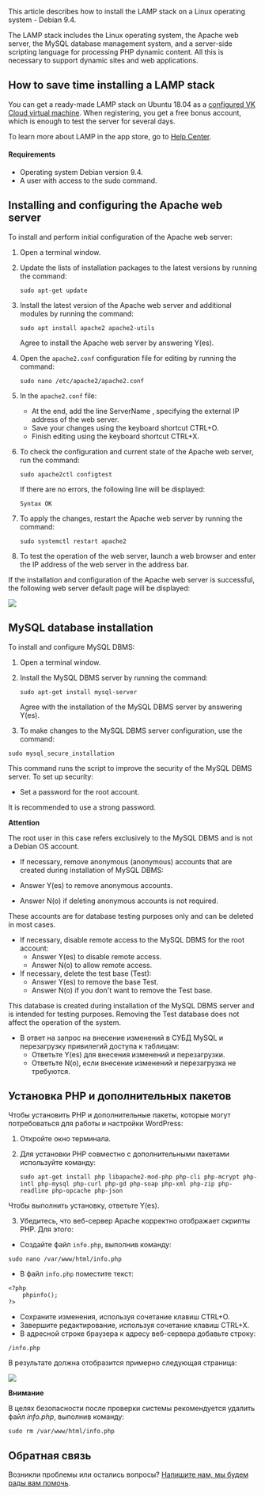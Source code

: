This article describes how to install the LAMP stack on a Linux operating system - Debian 9.4.

The LAMP stack includes the Linux operating system, the Apache web server, the MySQL database management system, and a server-side scripting language for processing PHP dynamic content. All this is necessary to support dynamic sites and web applications.

## How to save time installing a LAMP stack

You can get a ready-made LAMP stack on Ubuntu 18.04 as a [configured VK Cloud virtual machine](https://mcs.mail.ru/app/services/marketplace/). When registering, you get a free bonus account, which is enough to test the server for several days.

To learn more about LAMP in the app store, go to [Help Center](https://mcs.mail.ru/help/quick-start/-lamp-stack-apachephp).

#### Requirements

- Operating system Debian version 9.4.
- A user with access to the sudo command.

## Installing and configuring the Apache web server

To install and perform initial configuration of the Apache web server:

1. Open a terminal window.
2. Update the lists of installation packages to the latest versions by running the command:

    ```
    sudo apt-get update
    ```

3. Install the latest version of the Apache web server and additional modules by running the command:

    ```
    sudo apt install apache2 apache2-utils
    ```

    Agree to install the Apache web server by answering Y(es).

4. Open the `apache2.conf` configuration file for editing by running the command:

    ```
    sudo nano /etc/apache2/apache2.conf
    ```

5. In the `apache2.conf` file:
    - At the end, add the line ServerName <IP address>, specifying the external IP address of the web server.
    - Save your changes using the keyboard shortcut CTRL+O.
    - Finish editing using the keyboard shortcut CTRL+X.
6. To check the configuration and current state of the Apache web server, run the command:

    ```
    sudo apache2ctl configtest
    ```

    If there are no errors, the following line will be displayed:

    ```
    Syntax OK
    ```

7. To apply the changes, restart the Apache web server by running the command:

    ```
    sudo systemctl restart apache2
    ```

8. To test the operation of the web server, launch a web browser and enter the IP address of the web server in the address bar.

If the installation and configuration of the Apache web server is successful, the following web server default page will be displayed:

![](./assets/1552419689585-1552419689585.png)

## MySQL database installation

To install and configure MySQL DBMS:

1. Open a terminal window.
2. Install the MySQL DBMS server by running the command:

    ```
    sudo apt-get install mysql-server
    ```

    Agree with the installation of the MySQL DBMS server by answering Y(es).

3. To make changes to the MySQL DBMS server configuration, use the command:

```
sudo mysql_secure_installation
```

This command runs the script to improve the security of the MySQL DBMS server. To set up security:

- Set a password for the root account.

It is recommended to use a strong password.

<warn>

**Attention**

The root user in this case refers exclusively to the MySQL DBMS and is not a Debian OS account.

</warn>

- If necessary, remove anonymous (anonymous) accounts that are created during installation of MySQL DBMS:

- Answer Y(es) to remove anonymous accounts.
- Answer N(o) if deleting anonymous accounts is not required.

These accounts are for database testing purposes only and can be deleted in most cases.

- If necessary, disable remote access to the MySQL DBMS for the root account:
  - Answer Y(es) to disable remote access.
  - Answer N(o) to allow remote access.
- If necessary, delete the test base (Test):
  - Answer Y(es) to remove the base Test.
  - Answer N(o) if you don't want to remove the Test base.

This database is created during installation of the MySQL DBMS server and is intended for testing purposes. Removing the Test database does not affect the operation of the system.

- В ответ на запрос на внесение изменений в СУБД MySQL и перезагрузку привилегий доступа к таблицам:
  - Ответьте Y(es) для внесения изменений и перезагрузки.
  - Ответьте N(o), если внесение изменений и перезагрузка не требуются.

## Установка PHP и дополнительных пакетов

Чтобы установить PHP и дополнительные пакеты, которые могут потребоваться для работы и настройки WordPress:

1.  Откройте окно терминала.
2.  Для установки PHP совместно с дополнительными пакетами используйте команду:

    ```
    sudo apt-get install php libapache2-mod-php php-cli php-mcrypt php-intl php-mysql php-curl php-gd php-soap php-xml php-zip php-readline php-opcache php-json
    ```

Чтобы выполнить установку, ответьте Y(es).

3.  Убедитесь, что веб-сервер Apache корректно отображает скрипты PHP. Для этого:

- Создайте файл `info.php`, выполнив команду:

```
sudo nano /var/www/html/info.php
```

- В файл `info.php` поместите текст:

```
<?php
    phpinfo();
?>
```

- Сохраните изменения, используя сочетание клавиш CTRL+O.
- Завершите редактирование, используя сочетание клавиш CTRL+X.
- В адресной строке браузера к адресу веб-сервера добавьте строку:

```
/info.php 
```

В результате должна отобразится примерно следующая страница:

![](./assets/1552945066673-1552945066673.png)

<warn>

**Внимание**

В целях безопасности после проверки системы рекомендуется удалить файл _info.php_, выполнив команду:

```
sudo rm /var/www/html/info.php
```

</warn>

## **Обратная связь**

Возникли проблемы или остались вопросы? [Напишите нам, мы будем рады вам помочь](https://mcs.mail.ru/help/contact-us).
